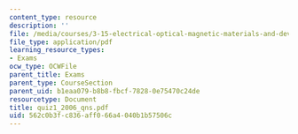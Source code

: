 ```yaml
---
content_type: resource
description: ''
file: /media/courses/3-15-electrical-optical-magnetic-materials-and-devices-fall-2006/562c0b3fc836aff066a4040b1b57506c_quiz1_2006_qns.pdf
file_type: application/pdf
learning_resource_types:
- Exams
ocw_type: OCWFile
parent_title: Exams
parent_type: CourseSection
parent_uid: b1eaa079-b8b8-fbcf-7828-0e75470c24de
resourcetype: Document
title: quiz1_2006_qns.pdf
uid: 562c0b3f-c836-aff0-66a4-040b1b57506c
---
```

